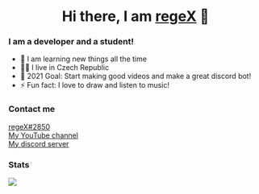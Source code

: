 <h1 align="center">Hi there, I am <a href="https://www.youtube.com/channel/UCuy4Q-mmXH6LodRExXvVGLw">regeX</a> 👋</h1>
<h3>I am a developer and a student!</h1>

-   🌱 I am learning new things all the time
-   👨‍🎓 I live in Czech Republic
-   💫 2021 Goal: Start making good videos and make a great discord bot!
-   ⚡ Fun fact: I love to draw and listen to music!

<h3>Contact me</h3>
<a href="https://discord.com/users/512670031247573005">regeX#2850</a></br>
<a href="https://www.youtube.com/channel/UCuy4Q-mmXH6LodRExXvVGLw">My YouTube channel</a></br>
<a href="https://discord.gg/KTD7u6BUNd">My discord server</a></br>

<h3>Stats</h3>
<a href="https://github.com/anuraghazra/github-readme-stats">
  <img align="left" src="https://github-readme-stats.vercel.app/api?username=sashking&show_icons=true&hide_border=true&theme=radical" />
</a>
